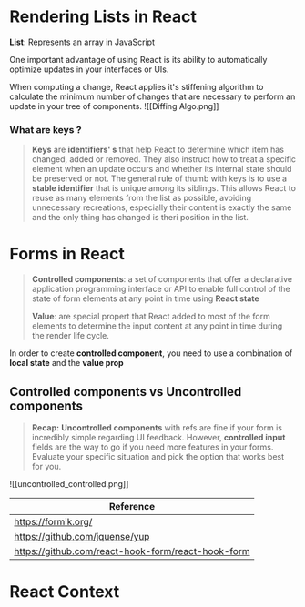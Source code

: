 # Rendering Lists in React
**List**: Represents an array in JavaScript

One important advantage of using React is its ability to automatically optimize updates in your interfaces or UIs.

When computing a change, React applies it's stiffening algorithm to calculate the minimum number of changes that are necessary to perform an update in your tree of components.
![[Diffing Algo.png]]
### What are keys ?
> **Keys** are **identifiers' s** that help React to determine which item has changed, added or removed. They also instruct how to treat a specific element when an update occurs and whether its internal state should be preserved or not.
> The general rule of thumb with keys is to use a **stable identifier** that is unique among its siblings. This allows React to reuse as many elements from the list as possible, avoiding unnecessary recreations, especially their content is exactly the same and the only thing has changed is theri position in the list.

# Forms in React
> **Controlled components**: a set of components that offer a declarative application programming interface or API to enable full control of the state of form elements at any point in time using **React state**
> 
> **Value**: are special propert that React added to most of the form elements to determine the input content at any point in time during the render life cycle.

In order to create **controlled component**, you need to use a combination of **local state** and the **value prop** 

## Controlled components vs Uncontrolled components
> **Recap:**
> **Uncontrolled components** with refs are fine if your form is incredibly simple regarding UI feedback. However, **controlled input** fields are the way to go if you need more features in your forms.
> Evaluate your specific situation and pick the option that works best for you.

![[uncontrolled_controlled.png]]

| Reference |
| ----------- |
| https://formik.org/ |
| https://github.com/jquense/yup |
| https://github.com/react-hook-form/react-hook-form |

# React Context

